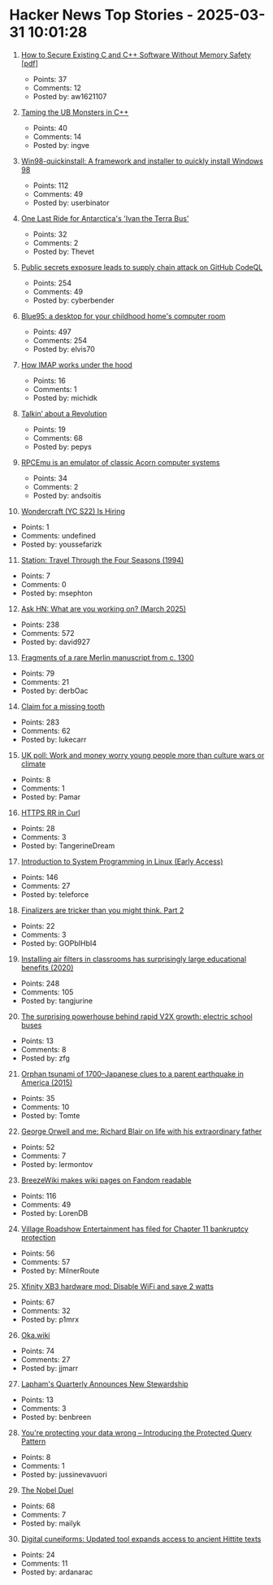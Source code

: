# Hacker News Top Stories - 2025-03-31 10:01:28

1. [How to Secure Existing C and C++ Software Without Memory Safety [pdf]](https://arxiv.org/abs/2503.21145)
   - Points: 37
   - Comments: 12
   - Posted by: aw1621107

2. [Taming the UB Monsters in C++](https://herbsutter.com/2025/03/30/crate-training-tiamat-un-calling-cthulhutaming-the-ub-monsters-in-c/)
   - Points: 40
   - Comments: 14
   - Posted by: ingve

3. [Win98-quickinstall: A framework and installer to quickly install Windows 98](https://github.com/oerg866/win98-quickinstall)
   - Points: 112
   - Comments: 49
   - Posted by: userbinator

4. [One Last Ride for Antarctica's 'Ivan the Terra Bus'](https://www.atlasobscura.com/articles/antarctica-ivan-the-terra-bus-retired)
   - Points: 32
   - Comments: 2
   - Posted by: Thevet

5. [Public secrets exposure leads to supply chain attack on GitHub CodeQL](https://www.praetorian.com/blog/codeqleaked-public-secrets-exposure-leads-to-supply-chain-attack-on-github-codeql/)
   - Points: 254
   - Comments: 49
   - Posted by: cyberbender

6. [Blue95: a desktop for your childhood home's computer room](https://github.com/winblues/blue95)
   - Points: 497
   - Comments: 254
   - Posted by: elvis70

7. [How IMAP works under the hood](https://blog.lohr.dev/imap-introduction)
   - Points: 16
   - Comments: 1
   - Posted by: michidk

8. [Talkin’ about a Revolution](https://drb.ie/articles/talkin-about-a-revolution/)
   - Points: 19
   - Comments: 68
   - Posted by: pepys

9. [RPCEmu is an emulator of classic Acorn computer systems](https://www.marutan.net/rpcemu/index.php)
   - Points: 34
   - Comments: 2
   - Posted by: andsoitis

10. [Wondercraft (YC S22) Is Hiring](undefined)
   - Points: 1
   - Comments: undefined
   - Posted by: youssefarizk

11. [Station: Travel Through the Four Seasons (1994)](https://blog.gingerbeardman.com/2025/03/30/station-travel-through-the-four-seasons-1994/)
   - Points: 7
   - Comments: 0
   - Posted by: msephton

12. [Ask HN: What are you working on? (March 2025)](undefined)
   - Points: 238
   - Comments: 572
   - Posted by: david927

13. [Fragments of a rare Merlin manuscript from c. 1300](https://www.cam.ac.uk/stories/merlin-manuscript-discovered-cambridge)
   - Points: 79
   - Comments: 21
   - Posted by: derbOac

14. [Claim for a missing tooth](https://tf230.matteason.co.uk/)
   - Points: 283
   - Comments: 62
   - Posted by: lukecarr

15. [UK poll: Work and money worry young people more than culture wars or climate](https://www.theguardian.com/society/2025/mar/31/work-and-money-worries-young-people-more-than-culture-wars-or-climate-uk-poll-finds)
   - Points: 8
   - Comments: 1
   - Posted by: Pamar

16. [HTTPS RR in Curl](https://daniel.haxx.se/blog/2025/03/31/https-rr-in-curl/)
   - Points: 28
   - Comments: 3
   - Posted by: TangerineDream

17. [Introduction to System Programming in Linux (Early Access)](https://nostarch.com/introduction-system-programming-linux)
   - Points: 146
   - Comments: 27
   - Posted by: teleforce

18. [Finalizers are tricker than you might think. Part 2](https://sergeyteplyakov.github.io/Blog/2025/03/27/Finalizers_are_tricker_than_you_might_think_p2.html)
   - Points: 22
   - Comments: 3
   - Posted by: GOPbIHbI4

19. [Installing air filters in classrooms has surprisingly large educational benefits (2020)](https://www.vox.com/2020/1/8/21051869/indoor-air-pollution-student-achievement)
   - Points: 248
   - Comments: 105
   - Posted by: tangjurine

20. [The surprising powerhouse behind rapid V2X growth: electric school buses](https://electrek.co/2025/03/27/v2x-growth-electric-school-buses/)
   - Points: 13
   - Comments: 8
   - Posted by: zfg

21. [Orphan tsunami of 1700–Japanese clues to a parent earthquake in America (2015)](https://pubs.usgs.gov/publication/pp1707)
   - Points: 35
   - Comments: 10
   - Posted by: Tomte

22. [George Orwell and me: Richard Blair on life with his extraordinary father](https://www.theguardian.com/books/2025/mar/19/george-orwell-me-richard-blair-life-with-extraordinary-father)
   - Points: 52
   - Comments: 7
   - Posted by: lermontov

23. [BreezeWiki makes wiki pages on Fandom readable](https://breezewiki.com/)
   - Points: 116
   - Comments: 49
   - Posted by: LorenDB

24. [Village Roadshow Entertainment has filed for Chapter 11 bankruptcy protection](https://www.latimes.com/entertainment-arts/business/story/2025-03-17/joker-matrix-studio-village-roadshow-files-for-chapter-11-bankruptcy)
   - Points: 56
   - Comments: 57
   - Posted by: MilnerRoute

25. [Xfinity XB3 hardware mod: Disable WiFi and save 2 watts](https://gist.github.com/pmarks-net/af40dba69272806c1ec9cbe71429d2e7)
   - Points: 67
   - Comments: 32
   - Posted by: p1mrx

26. [Oka.wiki](https://oka.wiki/)
   - Points: 74
   - Comments: 27
   - Posted by: jjmarr

27. [Lapham's Quarterly Announces New Stewardship](https://www.laphamsquarterly.org/roundtable/laphams-quarterly-announces-new-stewardship)
   - Points: 13
   - Comments: 3
   - Posted by: benbreen

28. [You're protecting your data wrong – Introducing the Protected Query Pattern](https://kilpi.vercel.app/blog/2025-03-27-introducing-the-protected-query-pattern/)
   - Points: 8
   - Comments: 1
   - Posted by: jussinevavuori

29. [The Nobel Duel](https://www.asimov.press/p/nobel-duel)
   - Points: 68
   - Comments: 7
   - Posted by: mailyk

30. [Digital cuneiforms: Updated tool expands access to ancient Hittite texts](https://phys.org/news/2025-03-digital-cuneiforms-tool-access-ancient.html)
   - Points: 24
   - Comments: 11
   - Posted by: ardanarac

